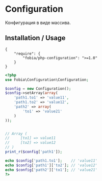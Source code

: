 # Configuration

Конфигурация в виде массива.

## Installation / Usage

    {
        "require": {
            "fobia/php-configuration": ">=1.0"
        }
    }


```php
<?php
use Fobia\Configuration\Configuration;

$config = new Configuration();
$config->setArray(array(
    'path1.to1' => 'value11',
    'path1.to2' => 'value12',
    'path2' => array(
        'to1' => 'value21'
    )
));


// Array (
//     [to1] => value11 
//     [to2] => value12
// )
print_r($config['path1']);  

echo $config['path1.to1'];    // 'value11'
echo $config['path1']['to2']; // 'value12'
echo $config['path2']['to1']; // 'value21'
?>
```